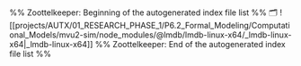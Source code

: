%% Zoottelkeeper: Beginning of the autogenerated index file list  %%
🗂️ ![[projects/AUTX/01_RESEARCH_PHASE_1/P6.2_Formal_Modeling/Computational_Models/mvu2-sim/node_modules/@lmdb/lmdb-linux-x64/_lmdb-linux-x64|_lmdb-linux-x64]]
%% Zoottelkeeper: End of the autogenerated index file list  %%
